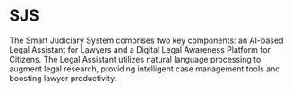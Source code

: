 # SJS
The Smart Judiciary System comprises two key components: an AI-based Legal Assistant for Lawyers and a Digital Legal Awareness Platform for Citizens. The Legal Assistant utilizes natural language processing to augment legal research, providing intelligent case management tools and boosting lawyer productivity.
